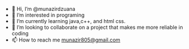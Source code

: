- 👋 Hi, I’m @munazirdzuana
- 👀 I’m interested in programing
- 🌱 I’m currently learning java,c++, and html css.
- 💞️ I’m looking to collaborate on a project that makes me more reliable in coding
- 📫 How to reach me munazir805@gmail.com

<!---
munazirdzuana/munazirdzuana is a ✨ special ✨ repository because its `README.md` (this file) appears on your GitHub profile.
You can click the Preview link to take a look at your changes.
--->
